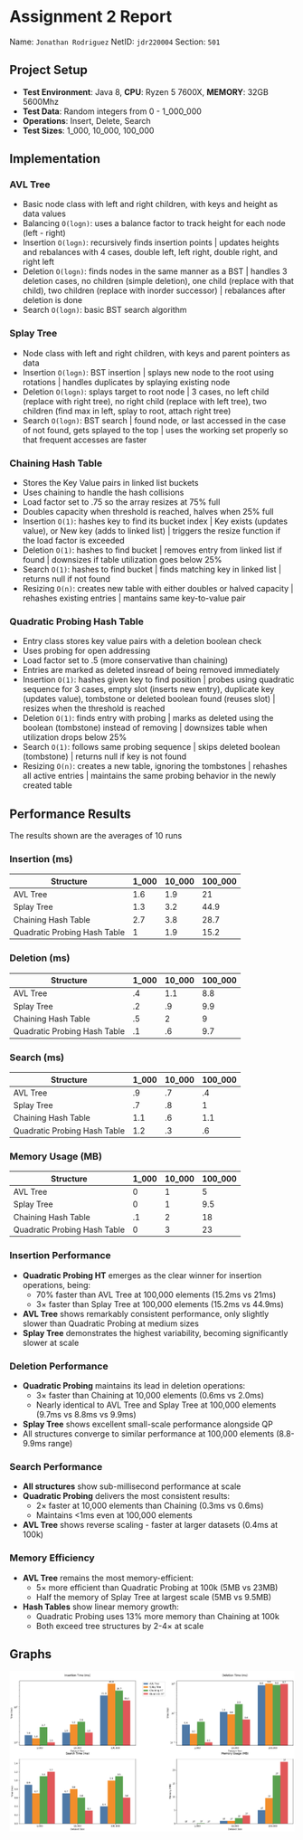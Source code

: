 # Assignment 2 Report
Name: `Jonathan Rodriguez`
NetID: `jdr220004`
Section: `501`


## Project Setup
- **Test Environment**: Java 8, **CPU**: Ryzen 5 7600X, **MEMORY**: 32GB 5600Mhz
- **Test Data**: Random integers from 0 - 1_000_000
- **Operations**: Insert, Delete, Search
- **Test Sizes**: 1_000, 10_000, 100_000

## Implementation

### AVL Tree
- Basic node class with left and right children, with keys and height as data values
- Balancing `O(logn)`: uses a balance factor to track height for each node (left - right)
- Insertion `O(logn)`: recursively finds insertion points | updates heights and rebalances with 4 cases, double left, left right, double right, and right left
- Deletion `O(logn)`: finds nodes in the same manner as a BST | handles 3 deletion cases, no children (simple deletion), one child (replace with that child), two children (replace with inorder successor) | rebalances after deletion is done
- Search `O(logn)`: basic BST search algorithm

### Splay Tree
- Node class with left and right children, with keys and parent pointers as data
- Insertion `O(logn)`: BST insertion | splays new node to the root using rotations | handles duplicates by splaying existing node
- Deletion `O(logn)`: splays target to root node | 3 cases, no left child (replace with right tree), no right child (replace with left tree), two children (find max in left, splay to root, attach right tree)
- Search `O(logn)`: BST search | found node, or last accessed in the case of not found, gets splayed to the top | uses the working set properly so that frequent accesses are faster

### Chaining Hash Table
- Stores the Key Value pairs in linked list buckets
- Uses chaining to handle the hash collisions
- Load factor set to .75 so the array resizes at 75% full
- Doubles capacity when threshold is reached, halves when 25% full
- Insertion `O(1)`: hashes key to find its bucket index | Key exists (updates value), or New key (adds to linked list) | triggers the resize function if the load factor is exceeded
- Deletion `O(1)`: hashes to find bucket | removes entry from linked list if found | downsizes if table utilization goes below 25%
- Search `O(1)`: hashes to find bucket | finds matching key in linked list | returns null if not found
- Resizing `O(n)`: creates new table with either doubles or halved capacity | rehashes existing entries | mantains same key-to-value pair

### Quadratic Probing Hash Table
- Entry class stores key value pairs with a deletion boolean check
- Uses probing for open addressing
- Load factor set to .5 (more conservative than chaining)
- Entries are marked as deleted insread of being removed immediately
- Insertion `O(1)`: hashes given key to find position | probes using quadratic sequence for 3 cases, empty slot (inserts new entry), duplicate key (updates value), tombstone or deleted boolean found (reuses slot) | resizes when the threshold is reached
- Deletion `O(1)`: finds entry with probing | marks as deleted using the boolean (tombstone) instead of removing | downsizes table when utilization drops below 25%
- Search `O(1)`: follows same probing sequence | skips deleted boolean (tombstone) | returns null if key is not found
- Resizing `O(n)`: creates a new table, ignoring the tombstones | rehashes all active entries | maintains the same probing behavior in the newly created table


## Performance Results

The results shown are the averages of 10 runs

### Insertion (ms)

| Structure | 1_000 | 10_000 | 100_000 |
|-----------|-------|--------|----------|
|AVL Tree | 1.6 | 1.9 | 21|
|Splay Tree | 1.3 | 3.2 | 44.9|
|Chaining Hash Table | 2.7 | 3.8 | 28.7|
|Quadratic Probing Hash Table | 1 | 1.9 | 15.2|

### Deletion (ms)

| Structure | 1_000 | 10_000 | 100_000 |
|-----------|-------|--------|----------|
|AVL Tree | .4 | 1.1 | 8.8|
|Splay Tree | .2 | .9 | 9.9|
|Chaining Hash Table | .5 | 2 | 9|
|Quadratic Probing Hash Table | .1 | .6 | 9.7|

### Search (ms)

| Structure | 1_000 | 10_000 | 100_000 |
|-----------|-------|--------|----------|
|AVL Tree | .9 | .7 | .4|
|Splay Tree | .7 | .8 | 1|
|Chaining Hash Table | 1.1 | .6 | 1.1|
|Quadratic Probing Hash Table | 1.2 | .3 | .6|

### Memory Usage (MB)

| Structure | 1_000 | 10_000 | 100_000 |
|-----------|-------|--------|----------|
|AVL Tree | 0 | 1 | 5|
|Splay Tree | 0 | 1| 9.5|
|Chaining Hash Table | .1 | 2 | 18|
|Quadratic Probing Hash Table | 0 | 3 | 23|

### Insertion Performance
- **Quadratic Probing HT** emerges as the clear winner for insertion operations, being:
  - 70% faster than AVL Tree at 100,000 elements (15.2ms vs 21ms)
  - 3× faster than Splay Tree at 100,000 elements (15.2ms vs 44.9ms)
- **AVL Tree** shows remarkably consistent performance, only slightly slower than Quadratic Probing at medium sizes
- **Splay Tree** demonstrates the highest variability, becoming significantly slower at scale

### Deletion Performance
- **Quadratic Probing** maintains its lead in deletion operations:
  - 3× faster than Chaining at 10,000 elements (0.6ms vs 2.0ms)
  - Nearly identical to AVL Tree and Splay Tree at 100,000 elements (9.7ms vs 8.8ms vs 9.9ms)
- **Splay Tree** shows excellent small-scale performance alongside QP
- All structures converge to similar performance at 100,000 elements (8.8-9.9ms range)

### Search Performance
- **All structures** show sub-millisecond performance at scale
- **Quadratic Probing** delivers the most consistent results:
  - 2× faster at 10,000 elements than Chaining (0.3ms vs 0.6ms)
  - Maintains <1ms even at 100,000 elements
- **AVL Tree** shows reverse scaling - faster at larger datasets (0.4ms at 100k)

### Memory Efficiency
- **AVL Tree** remains the most memory-efficient:
  - 5× more efficient than Quadratic Probing at 100k (5MB vs 23MB)
  - Half the memory of Splay Tree at largest scale (5MB vs 9.5MB)
- **Hash Tables** show linear memory growth:
  - Quadratic Probing uses 13% more memory than Chaining at 100k
  - Both exceed tree structures by 2-4× at scale

## Graphs

![alt text](dsa2-graphs.png)